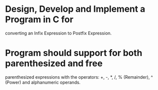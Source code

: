 # Design, Develop and Implement a Program in C for
 converting an Infix Expression to Postfix Expression.
 
# Program should support for both parenthesized and free
 parenthesized expressions with the operators: +, -, *, /, % (Remainder), ^ (Power)
 and alphanumeric operands.